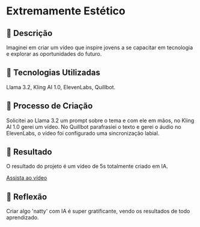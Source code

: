 # Extremamente Estético

## 📒 Descrição
Imaginei em criar um vídeo que inspire jovens a se capacitar em tecnologia e explorar as oportunidades do futuro.

## 🤖 Tecnologias Utilizadas
Llama 3.2, Kling AI 1.0, ElevenLabs, Quillbot.

## 🧐 Processo de Criação
Solicitei ao Llama 3.2 um prompt sobre o tema e com ele em mãos, no Kling AI 1.0 gerei um vídeo. No Quillbot parafrasiei o texto e gerei o áudio no ElevenLabs, o vídeo foi configurado uma sincronização labial. 

## 🚀 Resultado
O resultado do projeto é um vídeo de 5s totalmente criado em IA.

[Assista ao vídeo]([link](https://github.com/romuloIA/lab-natty-or-not/blob/main/Estremamente%20Est%C3%A9tico.mp4))

## 💭 Reflexão
Criar algo 'natty' com IA é super gratificante, vendo os resultados de todo aprendizado.
```
